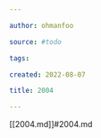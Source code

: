 ```yaml
---

author: ohmanfoo

source: #todo

tags: 

created: 2022-08-07

title: 2004

---
```

[[2004.md]]#2004.md